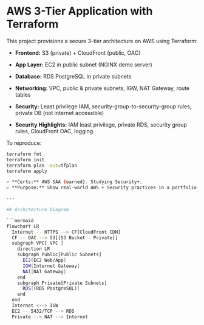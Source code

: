 # AWS 3-Tier Application with Terraform

This project provisions a secure 3-tier architecture on AWS using Terraform:

- **Frontend:** S3 (private) + CloudFront (public, OAC)
- **App Layer:** EC2 in public subnet (NGINX demo server)
- **Database:** RDS PostgreSQL in private subnets
- **Networking:** VPC, public & private subnets, IGW, NAT Gateway, route tables
- **Security:** Least privilege IAM, security-group-to-security-group rules, private DB (not internet accessible)

- **Security Highlights:** IAM least privilege, private RDS, security group rules, CloudFront OAC, logging.

To reproduce:  
```bash
terraform fmt
terraform init
terraform plan -out=tfplan
terraform apply

> **Certs:** AWS SAA (earned). Studying Security+.  
> **Purpose:** Show real-world AWS + Security practices in a portfolio-ready project.

---

## Architecture Diagram

```mermaid
flowchart LR
  Internet -- HTTPS --> CF[CloudFront CDN]
  CF -- OAC --> S3[(S3 Bucket - Private)]
  subgraph VPC[ VPC ]
    direction LR
    subgraph Public[Public Subnets]
      EC2[EC2 Web/App]
      IGW[Internet Gateway]
      NAT[NAT Gateway]
    end
    subgraph Private[Private Subnets]
      RDS[(RDS PostgreSQL)]
    end
  end
  Internet <--> IGW
  EC2 -- 5432/TCP --> RDS
  Private --> NAT --> Internet
